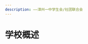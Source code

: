 ```yaml
---
description: ——漳州一中学生会/社团联合会
---
```


# 学校概述

<figure><img src="../.gitbook/assets/efe36e43481b48f284c91c18a8af772cXOWXrTRTGW4KsqPY-0.jpg" alt=""><figcaption></figcaption></figure>

<figure><img src="../.gitbook/assets/efe36e43481b48f284c91c18a8af772cXOWXrTRTGW4KsqPY-1.jpg" alt=""><figcaption></figcaption></figure>

<figure><img src="../.gitbook/assets/efe36e43481b48f284c91c18a8af772cXOWXrTRTGW4KsqPY-2.jpg" alt=""><figcaption></figcaption></figure>

<figure><img src="../.gitbook/assets/efe36e43481b48f284c91c18a8af772cXOWXrTRTGW4KsqPY-3.jpg" alt=""><figcaption></figcaption></figure>

<figure><img src="../.gitbook/assets/efe36e43481b48f284c91c18a8af772cXOWXrTRTGW4KsqPY-4.jpg" alt=""><figcaption></figcaption></figure>

<figure><img src="../.gitbook/assets/efe36e43481b48f284c91c18a8af772cXOWXrTRTGW4KsqPY-5.jpg" alt=""><figcaption></figcaption></figure>

<figure><img src="../.gitbook/assets/efe36e43481b48f284c91c18a8af772cXOWXrTRTGW4KsqPY-6.jpg" alt=""><figcaption></figcaption></figure>

<figure><img src="../.gitbook/assets/efe36e43481b48f284c91c18a8af772cXOWXrTRTGW4KsqPY-7.jpg" alt=""><figcaption></figcaption></figure>

<figure><img src="../.gitbook/assets/efe36e43481b48f284c91c18a8af772cXOWXrTRTGW4KsqPY-8.jpg" alt=""><figcaption></figcaption></figure>

<figure><img src="../.gitbook/assets/efe36e43481b48f284c91c18a8af772cXOWXrTRTGW4KsqPY-9.jpg" alt=""><figcaption></figcaption></figure>

<figure><img src="../.gitbook/assets/efe36e43481b48f284c91c18a8af772cXOWXrTRTGW4KsqPY-10.jpg" alt=""><figcaption></figcaption></figure>

<figure><img src="../.gitbook/assets/efe36e43481b48f284c91c18a8af772cXOWXrTRTGW4KsqPY-11.jpg" alt=""><figcaption></figcaption></figure>

<figure><img src="../.gitbook/assets/efe36e43481b48f284c91c18a8af772cXOWXrTRTGW4KsqPY-12.jpg" alt=""><figcaption></figcaption></figure>

<figure><img src="../.gitbook/assets/efe36e43481b48f284c91c18a8af772cXOWXrTRTGW4KsqPY-13.jpg" alt=""><figcaption></figcaption></figure>

<figure><img src="../.gitbook/assets/efe36e43481b48f284c91c18a8af772cXOWXrTRTGW4KsqPY-14.jpg" alt=""><figcaption></figcaption></figure>
